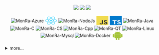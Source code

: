 <!--Hello
<h2><img src="https://emojis.slackmojis.com/emojis/images/1531849430/4246/blob-sunglasses.gif?1531849430" width="30"/> Hi 👋 , I'm MonRá! <img src="https://media.giphy.com/media/12oufCB0MyZ1Go/giphy.gif" width="50"></h2>
-->

<div>
  </p>
  <div align="center">
   <a href="https://www.facebook.com/ramon.chaib" target="_blank"><img src="https://img.shields.io/badge/-Facebook-%230077B5?style=for-the-badge&logo=facebook&logoColor=white" target="_blank"></a> 
  <a href="https://www.instagram.com/monrapps/" target="_blank"><img src="https://img.shields.io/badge/-Instagram-%23E4405F?style=for-the-badge&logo=instagram&logoColor=white" target="_blank"></a>
  <a href="https://www.linkedin.com/in/ramon-chaib-27007635/" target="_blank"><img src="https://img.shields.io/badge/-LinkedIn-%230077B5?style=for-the-badge&logo=linkedin&logoColor=white" target="_blank"></a>   
</div>
  
 <div style="display: inline_block" align="center"><br>
  <img align="center" alt="MonRa-Azure" height="30" width="40" src="https://cdn.jsdelivr.net/gh/devicons/devicon/icons/azure/azure-original.svg">
  <img align="center" alt="MonRa-React" height="30" width="40" src="https://raw.githubusercontent.com/devicons/devicon/master/icons/react/react-original.svg">
  <img align="center" alt="MonRa-NodeJs" height="30" width="40" src="https://cdn.jsdelivr.net/gh/devicons/devicon/icons/nodejs/nodejs-original.svg">
  <img align="center" alt="MonRa-Js" height="30" width="40" src="https://raw.githubusercontent.com/devicons/devicon/master/icons/javascript/javascript-original.svg">     <img align="center" alt="MonRa-Ts" height="30" width="40" src="https://raw.githubusercontent.com/devicons/devicon/master/icons/typescript/typescript-original.svg">
  <img align="center" alt="MonRa-Java" height="30" width="40" src="https://cdn.jsdelivr.net/gh/devicons/devicon/icons/java/java-original.svg">
  <img align="center" alt="MonRa-C" height="30" width="40" src="https://cdn.jsdelivr.net/gh/devicons/devicon/icons/c/c-original.svg">
  <img align="center" alt="MonRa-CS" height="30" width="40" src="https://cdn.jsdelivr.net/gh/devicons/devicon/icons/csharp/csharp-original.svg">
  <img align="center" alt="MonRa-Cpp" height="30" width="40" src="https://cdn.jsdelivr.net/gh/devicons/devicon/icons/cplusplus/cplusplus-original.svg">
  <img align="center" alt="MonRa-QT" height="30" width="40" src="https://cdn.jsdelivr.net/gh/devicons/devicon/icons/qt/qt-original.svg">
  <img align="center" alt="MonRa-Linux" height="30" width="40" src="https://cdn.jsdelivr.net/gh/devicons/devicon/icons/linux/linux-original.svg">
  <img align="center" alt="MonRa-Mysql" height="30" width="40" src="https://cdn.jsdelivr.net/gh/devicons/devicon/icons/mysql/mysql-original.svg">
  <img align="center" alt="MonRa-Docker" height="30" width="40" src="https://cdn.jsdelivr.net/gh/devicons/devicon/icons/docker/docker-original.svg">  
  <img align="center" alt="MonRa-Android" height="30" width="40" src="https://github.com/devicons/devicon/blob/master/icons/android/android-original.svg">
  
</div>
</a>

</br>
<!--
[![github activity graph](https://activity-graph.herokuapp.com/graph?username=monrapps&theme=chartreuse-dark)](https://github.com/monrapps/)
-->
<div>
<details>
      <summary>more...</summary>
      
<!--
### <img src="https://media.giphy.com/media/VgCDAzcKvsR6OM0uWg/giphy.gif" width="50"> A little more about me...  

```javascript
const monra = {
    pronouns: "He" | "Him",
    code: ["any"],
    askMeAbout: ["any"],
    technologies: {
        backEnd: {
            js: ["any"],
        },
        mobileApp: {
            native: ["Android Development"]
        },
        devOps: ["AWS", "Docker🐳", "Route53", "Nginx"],
        databases: ["mongo", "MySql", "sqlite"],
        misc: ["Firebase", "Socket.IO", "selenium", "open-cv", "php", "SuiteApp"]
    },
    architecture: ["Serverless Architecture", "Progressive web applications", "Single page applications"],
    currentFocus: "Building Robots to ease opertations",
    funFact: "There are two ways to write error-free programs; only the third one works"
};
```
-->

---
<!--START_SECTION:waka-->
![Code Time](http://img.shields.io/badge/Code%20Time-577%20hrs%2048%20mins-blue)

![Profile Views](http://img.shields.io/badge/Profile%20Views-0-blue)

![Lines of code](https://img.shields.io/badge/From%20Hello%20World%20I%27ve%20Written-3.0%20million%20lines%20of%20code-blue)

**🐱 My GitHub Data** 

> 📦 36.6 kB Used in GitHub's Storage 
 > 
> 🏆 1,356 Contributions in the Year 2024
 > 
> 🚫 Not Opted to Hire
 > 
> 📜 24 Public Repositories 
 > 
> 🔑 17 Private Repositories 
 > 
**I'm an Early 🐤** 

```text
🌞 Morning                8134 commits        █████████░░░░░░░░░░░░░░░░   35.57 % 
🌆 Daytime                10590 commits       ████████████░░░░░░░░░░░░░   46.31 % 
🌃 Evening                3433 commits        ████░░░░░░░░░░░░░░░░░░░░░   15.01 % 
🌙 Night                  712 commits         █░░░░░░░░░░░░░░░░░░░░░░░░   03.11 % 
```
📅 **I'm Most Productive on Thursday** 

```text
Monday                   4226 commits        █████░░░░░░░░░░░░░░░░░░░░   18.48 % 
Tuesday                  4352 commits        █████░░░░░░░░░░░░░░░░░░░░   19.03 % 
Wednesday                4356 commits        █████░░░░░░░░░░░░░░░░░░░░   19.05 % 
Thursday                 4864 commits        █████░░░░░░░░░░░░░░░░░░░░   21.27 % 
Friday                   3118 commits        ███░░░░░░░░░░░░░░░░░░░░░░   13.63 % 
Saturday                 1175 commits        █░░░░░░░░░░░░░░░░░░░░░░░░   05.14 % 
Sunday                   778 commits         █░░░░░░░░░░░░░░░░░░░░░░░░   03.40 % 
```


📊 **This Week I Spent My Time On** 

```text
🕑︎ Time Zone: America/Sao_Paulo

💬 Programming Languages: 
TypeScript               2 hrs 26 mins       █████████░░░░░░░░░░░░░░░░   36.14 % 
Markdown                 2 hrs 6 mins        ████████░░░░░░░░░░░░░░░░░   31.12 % 
JSON                     59 mins             ████░░░░░░░░░░░░░░░░░░░░░   14.62 % 
Other                    46 mins             ███░░░░░░░░░░░░░░░░░░░░░░   11.47 % 
JavaScript               25 mins             ██░░░░░░░░░░░░░░░░░░░░░░░   06.28 % 

🔥 Editors: 
VS Code                  6 hrs 45 mins       █████████████████████████   100.00 % 

🐱‍💻 Projects: 
wlm-backend              2 hrs 28 mins       █████████░░░░░░░░░░░░░░░░   36.54 % 
wlm-infra                2 hrs 11 mins       ████████░░░░░░░░░░░░░░░░░   32.34 % 
Markdown                 2 hrs 6 mins        ████████░░░░░░░░░░░░░░░░░   31.12 % 

💻 Operating System: 
Linux                    4 hrs 39 mins       █████████████████░░░░░░░░   68.88 % 
Windows                  2 hrs 6 mins        ████████░░░░░░░░░░░░░░░░░   31.12 % 
```

**I Mostly Code in C++** 

```text
C++                      8 repos             ████░░░░░░░░░░░░░░░░░░░░░   16.33 % 
C                        8 repos             ████░░░░░░░░░░░░░░░░░░░░░   16.33 % 
TypeScript               4 repos             ██░░░░░░░░░░░░░░░░░░░░░░░   08.16 % 
HTML                     3 repos             ██░░░░░░░░░░░░░░░░░░░░░░░   06.12 % 
MQL5                     2 repos             █░░░░░░░░░░░░░░░░░░░░░░░░   04.08 % 
```



**Timeline**

![Lines of Code chart](https://raw.githubusercontent.com/monrapps/monrapps/master/assets/bar_graph.png)


 Last Updated on 15/05/2024 18:41:40 UTC
<!--END_SECTION:waka-->
